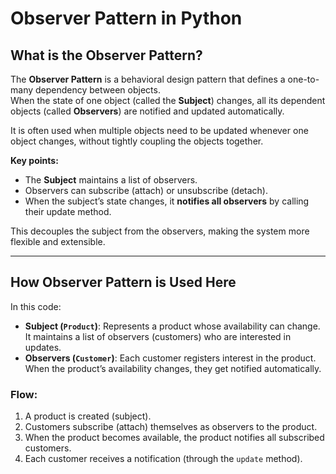 # Observer Pattern in Python

## What is the Observer Pattern?

The **Observer Pattern** is a behavioral design pattern that defines a one-to-many dependency between objects.  
When the state of one object (called the **Subject**) changes, all its dependent objects (called **Observers**) are notified and updated automatically.

It is often used when multiple objects need to be updated whenever one object changes, without tightly coupling the objects together.

**Key points:**
- The **Subject** maintains a list of observers.
- Observers can subscribe (attach) or unsubscribe (detach).
- When the subject’s state changes, it **notifies all observers** by calling their update method.

This decouples the subject from the observers, making the system more flexible and extensible.

---

## How Observer Pattern is Used Here

In this code:
- **Subject (`Product`)**: Represents a product whose availability can change. It maintains a list of observers (customers) who are interested in updates.
- **Observers (`Customer`)**: Each customer registers interest in the product. When the product’s availability changes, they get notified automatically.

### Flow:
1. A product is created (subject).
2. Customers subscribe (attach) themselves as observers to the product.
3. When the product becomes available, the product notifies all subscribed customers.
4. Each customer receives a notification (through the `update` method).

